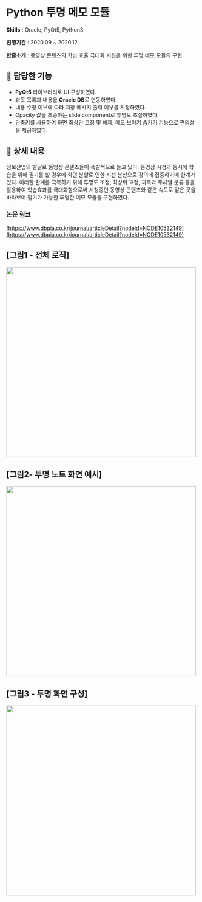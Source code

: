 # Python 투명 메모 모듈

<b>Skills</b> : Oracle, PyQt5, Python3

<b>진행기간</b> : 2020.09 ~ 2020.12

<b>한줄소개</b> : 동영상 콘텐츠의 학습 효율 극대화 지원을 위한 투명 메모 모듈의 구현

## 📱 담당한 기능

- **PyQt5** 라이브러리로 UI 구성하였다.
- 과목 목록과 내용을 **Oracle DB**로 연동하였다.
- 내용 수정 여부에 따라 저장 메시지 출력 여부를 지정하였다.
- Opacity 값을 조종하는 slide component로 투명도 조절하였다.
- 단축키를 사용하여 화면 최상단 고정 및 해제, 메모 보이기 숨기기 기능으로 편의성을 제공하였다.

## 📖 상세 내용

정보산업의 발달로 동영상 콘텐츠들이 폭발적으로 늘고 있다. 동영상 시청과 동시에 학습을 위해 필기를 할 경우에 화면 분할로 인한 시선 분산으로 강의에 집중하기에 한계가 있다. 이러한 한계를 극복하기 위해 투명도 조정, 최상위 고정, 과목과 주차별 분류 등을 활용하여 학습효과를 극대화함으로써 시청중인 동영상 콘텐츠와 같은 속도로 같은 곳을 바라보며 필기가 가능한 투명한 메모 모듈을 구현하였다.

### 논문 링크

[https://www.dbpia.co.kr/journal/articleDetail?nodeId=NODE10532149](https://www.dbpia.co.kr/journal/articleDetail?nodeId=NODE10532149)

## [그림1 - 전체 로직]

<img src="https://user-images.githubusercontent.com/34102064/140604461-323ebaff-4e4b-4b4a-b852-42020dbf8315.png" width="500">

## [그림2- 투명 노트 화면 예시]

<img src="https://user-images.githubusercontent.com/34102064/140603414-84db0da7-0eae-435b-96d3-464830b8bd25.png" width="500">

## [그림3 - 투명 화면 구성]

<img src="https://user-images.githubusercontent.com/34102064/140603422-e4a16bad-117b-4a72-be60-cac8703c35fb.png" width="500">
